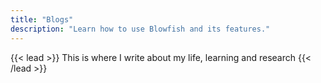 ```yaml
---
title: "Blogs"
description: "Learn how to use Blowfish and its features."
---
```


{{< lead >}}
This is where I write about my life, learning and research
{{< /lead >}}
